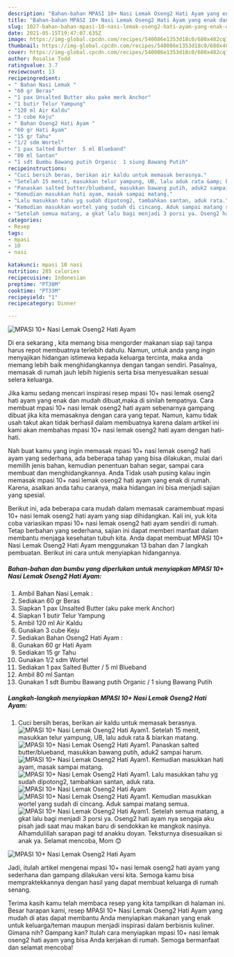 ```yaml
---
description: "Bahan-bahan MPASI 10+ Nasi Lemak Oseng2 Hati Ayam yang enak dan Mudah Dibuat"
title: "Bahan-bahan MPASI 10+ Nasi Lemak Oseng2 Hati Ayam yang enak dan Mudah Dibuat"
slug: 1027-bahan-bahan-mpasi-10-nasi-lemak-oseng2-hati-ayam-yang-enak-dan-mudah-dibuat
date: 2021-05-15T19:47:07.635Z
image: https://img-global.cpcdn.com/recipes/540086e1353d18c0/680x482cq70/mpasi-10-nasi-lemak-oseng2-hati-ayam-foto-resep-utama.jpg
thumbnail: https://img-global.cpcdn.com/recipes/540086e1353d18c0/680x482cq70/mpasi-10-nasi-lemak-oseng2-hati-ayam-foto-resep-utama.jpg
cover: https://img-global.cpcdn.com/recipes/540086e1353d18c0/680x482cq70/mpasi-10-nasi-lemak-oseng2-hati-ayam-foto-resep-utama.jpg
author: Rosalie Todd
ratingvalue: 3.7
reviewcount: 13
recipeingredient:
- " Bahan Nasi Lemak "
- "60 gr Beras"
- "1 pax Unsalted Butter aku pake merk Anchor"
- "1 butir Telur Yampung"
- "120 ml Air Kaldu"
- "3 cube Keju"
- " Bahan Oseng2 Hati Ayam "
- "60 gr Hati Ayam"
- "15 gr Tahu"
- "1/2 sdm Wortel"
- "1 pax Salted Butter  5 ml Blueband"
- "80 ml Santan"
- "1 sdt Bumbu Bawang putih Organic  1 siung Bawang Putih"
recipeinstructions:
- "Cuci bersih beras, berikan air kaldu untuk memasak berasnya."
- "Setelah 15 menit, masukkan telur yampung, UB, lalu aduk rata &amp; biarkan matang."
- "Panaskan salted butter/blueband, masukkan bawang putih, aduk2 sampai harum."
- "Kemudian masukkan hati ayam, masak sampai matang."
- "Lalu masukkan tahu yg sudah dipotong2, tambahkan santan, aduk rata."
- "Kemudian masukkan wortel yang sudah di cincang. Aduk sampai matang semua."
- "Setelah semua matang, a gkat lalu bagi menjadi 3 porsi ya. Oseng2 hati ayam nya sengaja aku pisah jadi saat mau makan baru di sendokkan ke mangkok nasinya. Alhamdulillah sarapan pagi td anakku doyan. Teksturnya disesuaikan si anak ya. Selamat mencoba, Mom 😊"
categories:
- Resep
tags:
- mpasi
- 10
- nasi

katakunci: mpasi 10 nasi 
nutrition: 285 calories
recipecuisine: Indonesian
preptime: "PT38M"
cooktime: "PT33M"
recipeyield: "1"
recipecategory: Dinner

---
```



![MPASI 10+ Nasi Lemak Oseng2 Hati Ayam](https://img-global.cpcdn.com/recipes/540086e1353d18c0/680x482cq70/mpasi-10-nasi-lemak-oseng2-hati-ayam-foto-resep-utama.jpg)

Di era  sekarang , kita memang bisa mengorder makanan siap saji tanpa harus repot membuatnya terlebih dahulu. Namun, untuk anda yang ingin menyajikan hidangan istimewa kepada keluarga tercinta, maka anda memang lebih baik menghidangkannya dengan tangan sendiri. Pasalnya, memasak di rumah jauh lebih higienis serta bisa menyesuaikan sesuai selera keluarga.

Jika kamu sedang mencari inspirasi resep mpasi 10+ nasi lemak oseng2 hati ayam yang enak dan mudah dibuat,maka di sinilah tempatnya. Cara membuat mpasi 10+ nasi lemak oseng2 hati ayam  sebenarnya gampang dibuat jika kita memasaknya dengan cara yang tepat. Namun, kamu tidak usah takut akan tidak berhasil dalam membuatnya 
karena dalam artikel ini kami akan membahas mpasi 10+ nasi lemak oseng2 hati ayam dengan hati-hati.  



Nah buat kamu yang ingin memasak mpasi 10+ nasi lemak oseng2 hati ayam yang sederhana, ada beberapa tahap yang bisa dilakukan, mulai dari memilih jenis bahan, kemudian penentuan bahan segar, sampai cara membuat dan menghidangkannya. Anda Tidak usah pusing kalau ingin memasak mpasi 10+ nasi lemak oseng2 hati ayam yang enak di rumah. Karena, asalkan anda  tahu caranya, maka hidangan ini bisa menjadi sajian yang spesial.

Berikut ini, ada beberapa cara mudah dalam memasak caramembuat mpasi 10+ nasi lemak oseng2 hati ayam yang siap dihidangkan. Kali ini, yuk kita coba variasikan mpasi 10+ nasi lemak oseng2 hati ayam sendiri di rumah. Tetap berbahan yang sederhana, sajian ini dapat memberi manfaat dalam membantu menjaga kesehatan tubuh kita. Anda dapat membuat MPASI 10+ Nasi Lemak Oseng2 Hati Ayam menggunakan 13 bahan dan 7 langkah pembuatan. Berikut ini cara untuk menyiapkan hidangannya.

<!--inarticleads1-->

##### Bahan-bahan dan bumbu yang diperlukan untuk menyiapkan MPASI 10+ Nasi Lemak Oseng2 Hati Ayam:

1. Ambil  Bahan Nasi Lemak :
1. Sediakan 60 gr Beras
1. Siapkan 1 pax Unsalted Butter (aku pake merk Anchor)
1. Siapkan 1 butir Telur Yampung
1. Ambil 120 ml Air Kaldu
1. Gunakan 3 cube Keju
1. Sediakan  Bahan Oseng2 Hati Ayam :
1. Gunakan 60 gr Hati Ayam
1. Sediakan 15 gr Tahu
1. Gunakan 1/2 sdm Wortel
1. Sediakan 1 pax Salted Butter / 5 ml Blueband
1. Ambil 80 ml Santan
1. Gunakan 1 sdt Bumbu Bawang putih Organic / 1 siung Bawang Putih




<!--inarticleads2-->

##### Langkah-langkah menyiapkan MPASI 10+ Nasi Lemak Oseng2 Hati Ayam:

1. Cuci bersih beras, berikan air kaldu untuk memasak berasnya.
<img src="//assets-global.cpcdn.com/assets/icons/button_play-2c75c40dde080a61004c1f40b05d8f140eaff45d7e9e6481dc71c63d2e7c4909.png" alt="MPASI 10+ Nasi Lemak Oseng2 Hati Ayam">1. Setelah 15 menit, masukkan telur yampung, UB, lalu aduk rata &amp; biarkan matang.
<img src="//assets-global.cpcdn.com/assets/icons/button_play-2c75c40dde080a61004c1f40b05d8f140eaff45d7e9e6481dc71c63d2e7c4909.png" alt="MPASI 10+ Nasi Lemak Oseng2 Hati Ayam">1. Panaskan salted butter/blueband, masukkan bawang putih, aduk2 sampai harum.
<img src="//assets-global.cpcdn.com/assets/icons/button_play-2c75c40dde080a61004c1f40b05d8f140eaff45d7e9e6481dc71c63d2e7c4909.png" alt="MPASI 10+ Nasi Lemak Oseng2 Hati Ayam">1. Kemudian masukkan hati ayam, masak sampai matang.
<img src="//assets-global.cpcdn.com/assets/icons/button_play-2c75c40dde080a61004c1f40b05d8f140eaff45d7e9e6481dc71c63d2e7c4909.png" alt="MPASI 10+ Nasi Lemak Oseng2 Hati Ayam">1. Lalu masukkan tahu yg sudah dipotong2, tambahkan santan, aduk rata.
<img src="//assets-global.cpcdn.com/assets/icons/button_play-2c75c40dde080a61004c1f40b05d8f140eaff45d7e9e6481dc71c63d2e7c4909.png" alt="MPASI 10+ Nasi Lemak Oseng2 Hati Ayam"><img src="//assets-global.cpcdn.com/assets/icons/button_play-2c75c40dde080a61004c1f40b05d8f140eaff45d7e9e6481dc71c63d2e7c4909.png" alt="MPASI 10+ Nasi Lemak Oseng2 Hati Ayam">1. Kemudian masukkan wortel yang sudah di cincang. Aduk sampai matang semua.
<img src="//assets-global.cpcdn.com/assets/icons/button_play-2c75c40dde080a61004c1f40b05d8f140eaff45d7e9e6481dc71c63d2e7c4909.png" alt="MPASI 10+ Nasi Lemak Oseng2 Hati Ayam">1. Setelah semua matang, a gkat lalu bagi menjadi 3 porsi ya. Oseng2 hati ayam nya sengaja aku pisah jadi saat mau makan baru di sendokkan ke mangkok nasinya. Alhamdulillah sarapan pagi td anakku doyan. Teksturnya disesuaikan si anak ya. Selamat mencoba, Mom 😊
<img src="//assets-global.cpcdn.com/assets/icons/button_play-2c75c40dde080a61004c1f40b05d8f140eaff45d7e9e6481dc71c63d2e7c4909.png" alt="MPASI 10+ Nasi Lemak Oseng2 Hati Ayam">



Jadi, itulah artikel mengenai  mpasi 10+ nasi lemak oseng2 hati ayam  yang sederhana dan gampang dilakukan versi kita. Semoga kamu bisa mempraktekkannya dengan hasil yang dapat membuat keluarga di rumah senang. 

Terima kasih kamu telah membaca resep yang kita tampilkan di halaman ini. Besar harapan kami, resep  MPASI 10+ Nasi Lemak Oseng2 Hati Ayam yang mudah di atas dapat membantu Anda menyiapkan makanan yang enak untuk keluarga/teman maupun menjadi inspirasi dalam berbisnis kuliner. Gimana nih? Gampang kan? Itulah cara menyiapkan mpasi 10+ nasi lemak oseng2 hati ayam yang bisa Anda kerjakan di rumah. Semoga bermanfaat dan selamat mencoba!

